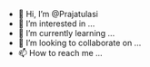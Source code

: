 - 👋 Hi, I’m @Prajatulasi
- 👀 I’m interested in ...
- 🌱 I’m currently learning ...
- 💞️ I’m looking to collaborate on ...
- 📫 How to reach me ...

<!---
Prajatulasi/Prajatulasi is a ✨ special ✨ repository because its `README.md` (this file) appears on your GitHub profile.
You can click the Preview link to take a look at your changes.
--->
